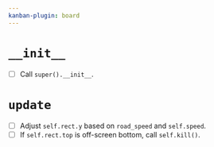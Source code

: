 ```yaml
---
kanban-plugin: board
---
```

# `__init__`
- [ ] Call `super().__init__`.

# `update`
- [ ] Adjust `self.rect.y` based on `road_speed` and `self.speed`.
- [ ] If `self.rect.top` is off-screen bottom, call `self.kill()`.